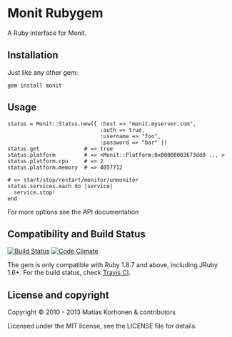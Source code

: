 Monit Rubygem
=============

A Ruby interface for Monit.

## Installation

Just like any other gem:

    gem install monit

## Usage

    status = Monit::Status.new({ :host => "monit.myserver.com",
                                 :auth => true,
                                 :username => "foo",
                                 :password => "bar" })
    status.get              # => true
    status.platform         # => <Monit::Platform:0x00000003673dd0 ... >
    status.platform.cpu     # => 2
    status.platform.memory  # => 4057712

    # => start/stop/restart/monitor/unmonitor
    status.services.each do |service|
      service.stop!
    end

For more options see the API documentation

## Compatibility and Build Status

[![Build Status](https://travis-ci.org/matiaskorhonen/monit.svg?branch=master)](https://travis-ci.org/matiaskorhonen/monit) [![Code Climate](https://codeclimate.com/github/matiaskorhonen/monit/badges/gpa.svg)](https://codeclimate.com/github/matiaskorhonen/monit)

The gem is only compatible with Ruby 1.8.7 and above, including JRuby 1.6+.
For the build status, check [Travis CI][travis].

[travis]: http://travis-ci.org/k33l0r/monit

## License and copyright

Copyright © 2010 - 2013 Matias Korhonen & contributors

Licensed under the MIT license, see the LICENSE file for details.
